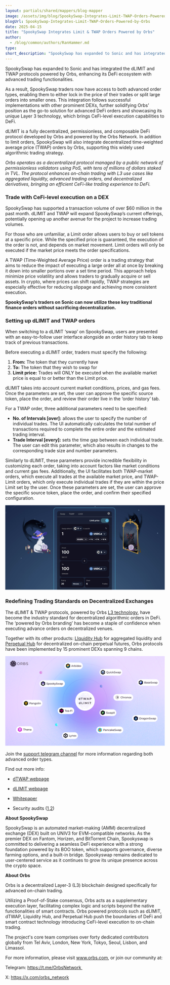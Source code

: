 ```yaml
---
layout: partials/shared/mappers/blog-mapper
image: /assets/img/blog/SpookySwap-Integrates-Limit-TWAP-Orders-Powered-by-Orbs/bg.png
blogUrl: SpookySwap-Integrates-Limit-TWAP-Orders-Powered-by-Orbs
date: 2025-04-15
title: "SpookySwap Integrates Limit & TWAP Orders Powered by Orbs"
author:
  - /blog/common/authors/RanHammer.md
type:
short_description: "SpookySwap has expanded to Sonic and has integrated the dLIMIT and TWAP protocols powered by Orbs, enhancing its DeFi ecosystem with advanced trading functionalities."
---
```


SpookySwap has expanded to Sonic and has integrated the dLIMIT and TWAP protocols powered by Orbs, enhancing its DeFi ecosystem with advanced trading functionalities.

As a result, SpookySwap traders now have access to both advanced order types, enabling them to either lock in the price of their trades or split large orders into smaller ones. This integration follows successful implementations with other prominent DEXs, further solidifying Orbs’ position as the go-to solution for advanced DeFi orders and showcasing its unique Layer 3 technology, which brings CeFi-level execution capabilities to DeFi.

dLIMIT is a fully decentralized, permissionless, and composable DeFi protocol developed by Orbs and powered by the Orbs Network. In addition to limit orders, SpookySwap will also integrate decentralized time-weighted average price (TWAP) orders by Orbs, supporting this widely used algorithmic trading strategy.

_Orbs operates as a decentralized protocol managed by a public network of permissionless validators using PoS, with tens of millions of dollars staked in TVL. The protocol enhances on-chain trading with L3 use cases like aggregated liquidity, advanced trading orders, and decentralized derivatives, bringing an efficient CeFi-like trading experience to DeFi._

### Trade with CeFi-level execution on a DEX

SpookySwap has supported a transaction volume of over $60 million in the past month. dLIMIT and TWAP will expand SpookySwap’s current offerings, potentially opening up another avenue for the project to increase trading volumes.

For those who are unfamiliar, a Limit order allows users to buy or sell tokens at a specific price. While the specified price is guaranteed, the execution of the order is not, and depends on market movement. Limit orders will only be executed if the market price meets the order specifications.

A TWAP (Time-Weighted Average Price) order is a trading strategy that aims to reduce the impact of executing a large order all at once by breaking it down into smaller portions over a set time period. This approach helps minimize price volatility and allows traders to gradually acquire or sell assets. In crypto, where prices can shift rapidly, TWAP strategies are especially effective for reducing slippage and achieving more consistent execution.


**SpookySwap’s traders on Sonic can now utilize these key traditional finance orders without sacrificing decentralization.** 


### Setting up dLIMIT and TWAP orders


When switching to a dLIMIT ‘swap’ on SpookySwap, users are presented with an easy-to-follow user interface alongside an order history tab to keep track of previous transactions. 

Before executing a dLIMIT order, traders must specify the following: 

1. **From:** The token that they currently have
2. **To:** The token that they wish to swap for
3. **Limit price:** Trades will ONLY be executed when the available market price is equal to or better than the Limit price.

dLIMIT takes into account current market conditions, prices, and gas fees. Once the parameters are set, the user can approve the specific source token, place the order, and review their order live in the ‘order history’ tab.

For a TWAP order, three additional parameters need to be specified:

- **No. of Intervals [over]:** allows the user to specify the number of individual trades. The UI automatically calculates the total number of transactions required to complete the entire order and the estimated trading interval.
- **Trade Interval [every]:** sets the time gap between each individual trade. The user can edit this parameter, which also results in changes to the corresponding trade size and number parameters.

Similarly to dLIMIT, these parameters provide incredible flexibility in customizing each order, taking into account factors like market conditions and current gas fees. Additionally, the UI facilitates both TWAP-market orders, which execute all trades at the available market price, and TWAP-Limit orders, which only execute individual trades if they are within the price Limit set by the user. Once these parameters are set, the user can approve the specific source token, place the order, and confirm their specified configuration.

![screenshot](/assets/img/blog/SpookySwap-Integrates-Limit-TWAP-Orders-Powered-by-Orbs/image1.png)


### Redefining Trading Standards on Decentralized Exchanges


The dLIMIT & TWAP protocols, powered by Orbs [L3 technology](https://www.orbs.com/overview/), have become the industry standard for decentralized algorithmic orders in DeFi. The ‘powered by Orbs branding’ has become a staple of confidence when executing advance orders on decentralized venues.

Together with its other products: [LIquidity Hub](https://www.orbs.com/liquidity-hub/) for aggregated liquidity and [Perpetual Hub](https://www.orbs.com/perpetual-hub/) for decentralized on-chain perpetual futures, Orbs protocols have been implemented by 15 prominent DEXs spanning 9 chains.

![screenshot](/assets/img/blog/SpookySwap-Integrates-Limit-TWAP-Orders-Powered-by-Orbs/image2.png)

Join the [support telegram channel](https://t.me/dTWAPSupportGroup) for more information regarding both advanced order types.

Find out more info:

-   [dTWAP webpage](https://www.orbs.com/dtwap/)

-   [dLIMIT webpage](https://www.orbs.com/dlimit/) 

-   [Whitepaper](https://www.orbs.com/white-papers/dTWAP/)

-   Security audits ([1](https://drive.google.com/file/d/1xUZN5RrNvszaPDJuJjfeG3ig14Vo2aaE/view),[2](https://drive.google.com/file/d/1ASt3_mWwtQ0IfKqBHebnj_KGJWntaNJs/view))

<div class='line-separator'> </div>



**About SpookySwap**

SpookySwap is an automated market-making (AMM) decentralized exchange (DEX) built on UNIV3 for EVM-compatible networks. As the premier DEX on Fantom, Horizen, and BitTorrent Chain, Spookyswap is committed to delivering a seamless DeFi experience with a strong foundation powered by its BOO token, which supports governance, diverse farming options, and a built-in bridge. Spookyswap remains dedicated to user-centered service as it continues to grow its unique presence across the crypto space.


<div class='line-separator'> </div>

**About Orbs**

Orbs is a decentralized Layer-3 (L3) blockchain designed specifically for advanced on-chain trading.

Utilizing a Proof-of-Stake consensus, Orbs acts as a supplementary execution layer, facilitating complex logic and scripts beyond the native functionalities of smart contracts. Orbs powered protocols such as dLIMIT, dTWAP, Liquidity Hub, and Perpetual Hub push the boundaries of DeFi and smart contract technology introducing CeFi-level execution to on-chain trading.

The project's core team comprises over forty dedicated contributors globally from Tel Aviv, London, New York, Tokyo, Seoul, Lisbon, and Limassol.

For more information, please visit www.orbs.com, or join our community at: 

Telegram: https://t.me/OrbsNetwork 

X: https://x.com/orbs_network

